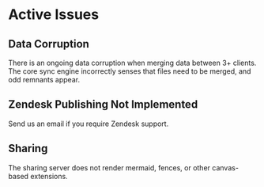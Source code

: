 # Active Issues

## Data Corruption
There is an ongoing data corruption when merging data between 3+ clients.  The core sync engine incorrectly senses that files need to be merged, and odd remnants appear.

## Zendesk Publishing Not Implemented
Send us an email if you require Zendesk support.

## Sharing
The sharing server does not render mermaid, fences, or other canvas-based extensions.
<!--stackedit_data:
eyJoaXN0b3J5IjpbLTg5NTU2MTI4LC0xODg3MTU2NTgwLC0xND
IyOTczNzI2LDEyODAzMjg1OTUsLTE2OTIyMDU4MzMsMTQwMDM3
ODU3NSwxODUxMTczNzM3LDg5MzU1MDE2OCwtNjM2Nzk1MzMzLC
02MzY2NzgyMjksNTQ3NTE4MjMxLC00MDM0MTU5MTNdfQ==
-->